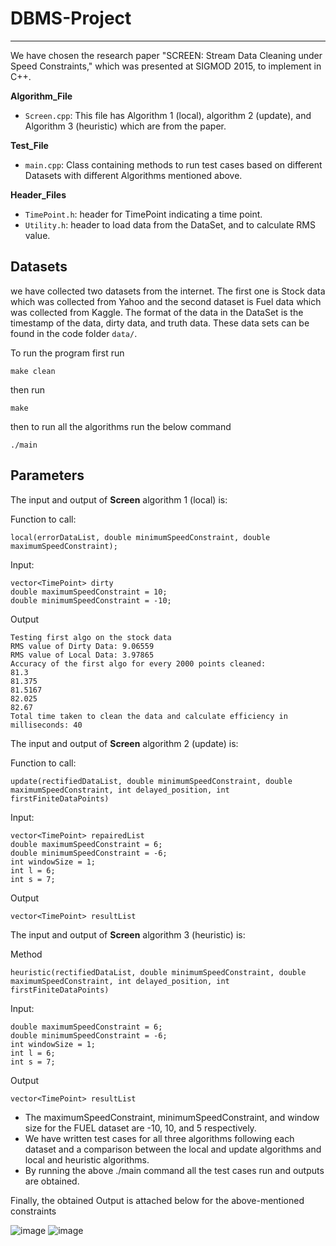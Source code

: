 # DBMS-Project

------------------
We have chosen the research paper "SCREEN: Stream Data Cleaning under Speed Constraints," which was presented at SIGMOD 2015, to implement in C++.

**Algorithm_File**
- `Screen.cpp`: This file has Algorithm 1 (local), algorithm 2 (update), and Algorithm 3 (heuristic) which are from the paper.

**Test_File**
- `main.cpp`: Class containing methods to run test cases based on different Datasets with different Algorithms mentioned above.

**Header_Files**
- `TimePoint.h`: header for TimePoint indicating a time point.
- `Utility.h`: header to load data from the DataSet,  and to calculate RMS value.

Datasets
---------

we have collected two datasets from the internet. The first one is Stock data which was collected from Yahoo and the second dataset is Fuel data which was collected from Kaggle. The format of the data in the DataSet is the timestamp of the data, dirty data, and truth data. These data sets can be found in the code folder `data/`.

To run the program first run 
```
make clean
```
then run 
```
make
```
then to run all the algorithms run the below command
```
./main
```

Parameters
-----------
The input and output of **Screen** algorithm 1 (local) is:

Function to call:

```
local(errorDataList, double minimumSpeedConstraint, double maximumSpeedConstraint);
```

Input:

```
vector<TimePoint> dirty 
double maximumSpeedConstraint = 10;
double minimumSpeedConstraint = -10;
```

Output

```
Testing first algo on the stock data 
RMS value of Dirty Data: 9.06559
RMS value of Local Data: 3.97865
Accuracy of the first algo for every 2000 points cleaned: 
81.3
81.375
81.5167
82.025
82.67
Total time taken to clean the data and calculate efficiency in milliseconds: 40
```
The input and output of **Screen** algorithm 2 (update) is:

Function to call:

```
update(rectifiedDataList, double minimumSpeedConstraint, double maximumSpeedConstraint, int delayed_position, int firstFiniteDataPoints)
```

Input:

```
vector<TimePoint> repairedList
double maximumSpeedConstraint = 6;
double minimumSpeedConstraint = -6;
int windowSize = 1;
int l = 6;
int s = 7;
```

Output

```
vector<TimePoint> resultList
```
The input and output of **Screen** algorithm 3 (heuristic) is:

Method

```
heuristic(rectifiedDataList, double minimumSpeedConstraint, double maximumSpeedConstraint, int delayed_position, int firstFiniteDataPoints)
```

Input:

```
double maximumSpeedConstraint = 6;
double minimumSpeedConstraint = -6;
int windowSize = 1;
int l = 6;
int s = 7;
```

Output

```
vector<TimePoint> resultList
```

- The maximumSpeedConstraint, minimumSpeedConstraint, and window size for the FUEL dataset are -10, 10, and 5 respectively.
- We have written test cases for all three algorithms following each dataset and a comparison between the local and update algorithms and local and heuristic algorithms.
- By running the above ./main command all the test cases run and outputs are obtained.

Finally, the obtained Output is attached below for the above-mentioned constraints

![image](https://github.com/likhithsj/DBMS-Project/assets/53929108/eaf77c58-7469-49ff-9793-7fc005dc2970)
![image](https://github.com/likhithsj/DBMS-Project/assets/53929108/6082be5e-5cf2-4a87-a6ec-d6dcb863afda)


